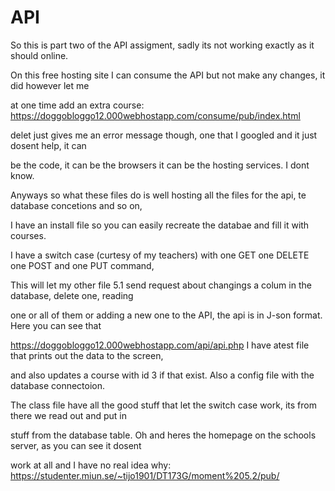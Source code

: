 # API

So this is part two of the API assigment, sadly its not working exactly as it should online.

On this free hosting site I can consume the API but not make any changes, it did however let me

at one time add an extra course: https://doggobloggo12.000webhostapp.com/consume/pub/index.html

delet just gives me an error message though, one that I googled and it just dosent help, it can 

be the code, it can be the browsers it can be the hosting services. I dont know.

Anyways so what these files do is well hosting all the files for the api, te database concetions and so on,

I have an install file so you can easily recreate the databae and fill it with courses.

I have a switch case (curtesy of my teachers) with one GET one DELETE one POST and one PUT command,

This will let my other file 5.1 send request about changings a colum in the database, delete one, reading 

one or all of them or adding a new one to the API, the api is in J-son format. Here you can see that 

https://doggobloggo12.000webhostapp.com/api/api.php I have atest file that prints out the data to the screen,

and also updates a course with id 3 if that exist. Also a config file with the database connectoion. 

The class file have all the good stuff that let the switch case work, its from there we read out and put in 

stuff from the database table. Oh and heres the homepage on the schools server, as you can see it dosent 

work at all and I have no real idea why: https://studenter.miun.se/~tijo1901/DT173G/moment%205.2/pub/